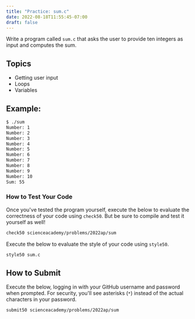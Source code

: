 ```yaml
---
title: "Practice: sum.c"
date: 2022-08-18T11:55:45-07:00
draft: false
---
```


Write a program called `sum.c` that asks the user to provide ten integers as input and computes the sum.
<!--more-->

## Topics

* Getting user input
* Loops
* Variables

## Example:

```md
$ ./sum
Number: 1
Number: 2
Number: 3
Number: 4
Number: 5
Number: 6
Number: 7
Number: 8
Number: 9
Number: 10
Sum: 55
```

### How to Test Your Code

Once you've tested the program yourself, execute the below to evaluate the correctness of your code using `check50`. But be sure to compile and test it yourself as well!

```md
check50 scienceacademy/problems/2022ap/sum
```

Execute the below to evaluate the style of your code using `style50`.

```md
style50 sum.c
```

## How to Submit

Execute the below, logging in with your GitHub username and password when prompted. For security, you'll see asterisks (`*`) instead of the actual characters in your password.

```md
submit50 scienceacademy/problems/2022ap/sum
```